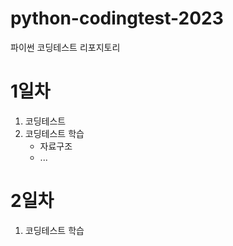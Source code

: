 # python-codingtest-2023
파이썬 코딩테스트 리포지토리

# 1일차
1. 코딩테스트
2. 코딩테스트 학습
    - 자료구조
    - ...

# 2일차
1. 코딩테스트 학습

